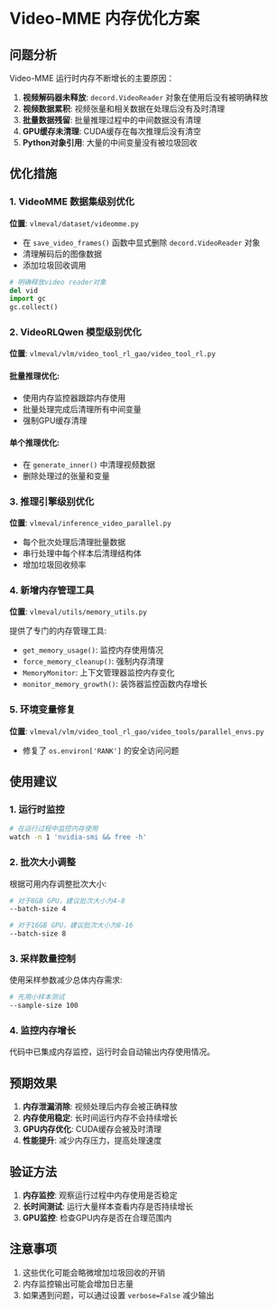 # Video-MME 内存优化方案

## 问题分析

Video-MME 运行时内存不断增长的主要原因：

1. **视频解码器未释放**: `decord.VideoReader` 对象在使用后没有被明确释放
2. **视频数据累积**: 视频张量和相关数据在处理后没有及时清理
3. **批量数据残留**: 批量推理过程中的中间数据没有清理
4. **GPU缓存未清理**: CUDA缓存在每次推理后没有清空
5. **Python对象引用**: 大量的中间变量没有被垃圾回收

## 优化措施

### 1. VideoMME 数据集级别优化

**位置**: `vlmeval/dataset/videomme.py`

- 在 `save_video_frames()` 函数中显式删除 `decord.VideoReader` 对象
- 清理解码后的图像数据
- 添加垃圾回收调用

```python
# 明确释放video reader对象
del vid
import gc
gc.collect()
```

### 2. VideoRLQwen 模型级别优化

**位置**: `vlmeval/vlm/video_tool_rl_gao/video_tool_rl.py`

#### 批量推理优化:
- 使用内存监控器跟踪内存使用
- 批量处理完成后清理所有中间变量
- 强制GPU缓存清理

#### 单个推理优化:
- 在 `generate_inner()` 中清理视频数据
- 删除处理过的张量和变量

### 3. 推理引擎级别优化

**位置**: `vlmeval/inference_video_parallel.py`

- 每个批次处理后清理批量数据
- 串行处理中每个样本后清理结构体
- 增加垃圾回收频率

### 4. 新增内存管理工具

**位置**: `vlmeval/utils/memory_utils.py`

提供了专门的内存管理工具:

- `get_memory_usage()`: 监控内存使用情况
- `force_memory_cleanup()`: 强制内存清理
- `MemoryMonitor`: 上下文管理器监控内存变化
- `monitor_memory_growth()`: 装饰器监控函数内存增长

### 5. 环境变量修复

**位置**: `vlmeval/vlm/video_tool_rl_gao/video_tools/parallel_envs.py`

- 修复了 `os.environ['RANK']` 的安全访问问题

## 使用建议

### 1. 运行时监控
```bash
# 在运行过程中监控内存使用
watch -n 1 'nvidia-smi && free -h'
```

### 2. 批次大小调整
根据可用内存调整批次大小:
```bash
# 对于8GB GPU，建议批次大小为4-8
--batch-size 4

# 对于16GB GPU，建议批次大小为8-16  
--batch-size 8
```

### 3. 采样数量控制
使用采样参数减少总体内存需求:
```bash
# 先用小样本测试
--sample-size 100
```

### 4. 监控内存增长
代码中已集成内存监控，运行时会自动输出内存使用情况。

## 预期效果

1. **内存泄漏消除**: 视频处理后内存会被正确释放
2. **内存使用稳定**: 长时间运行内存不会持续增长
3. **GPU内存优化**: CUDA缓存会被及时清理
4. **性能提升**: 减少内存压力，提高处理速度

## 验证方法

1. **内存监控**: 观察运行过程中内存使用是否稳定
2. **长时间测试**: 运行大量样本查看内存是否持续增长
3. **GPU监控**: 检查GPU内存是否在合理范围内

## 注意事项

1. 这些优化可能会略微增加垃圾回收的开销
2. 内存监控输出可能会增加日志量
3. 如果遇到问题，可以通过设置 `verbose=False` 减少输出
